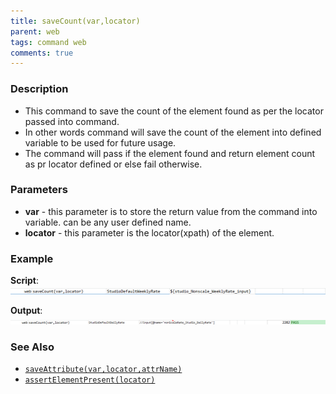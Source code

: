 ```yaml
---
title: saveCount(var,locator)
parent: web
tags: command web
comments: true
---
```


### Description

- This command to save the count of the element found as per the locator passed into command.
- In other words command will save the count of the element into defined variable to be used for future usage.
- The command will pass if the element found and return element count as pr locator defined or else fail otherwise.

### Parameters

- **var** - this parameter is to store the return value from the command into variable.  can be any user defined name.
- **locator** - this parameter is the locator(xpath) of the element.

### Example

**Script**:<br/>
![](image/saveCount_01.png)

**Output**:<br/>
![](image/saveCount_02.png)

### See Also

- [`saveAttribute(var,locator,attrName)`](saveAttribute(var,locator,attrName))  
- [`assertElementPresent(locator)`](assertElementPresent(locator))